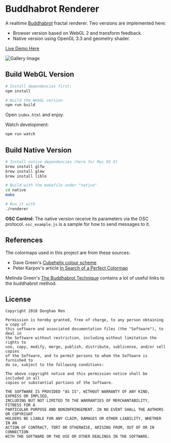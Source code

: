 Buddhabrot Renderer
====

A realtime [Buddhabrot](https://en.wikipedia.org/wiki/Buddhabrot) fractal renderer. Two versions are implemented here:

- Browser version based on WebGL 2 and transform feedback.
- Native version using OpenGL 3.3 and geometry shader.

[Live Demo Here](https://donghaoren.org/buddhabrot/)

![Gallery Image](https://raw.githubusercontent.com/donghaoren/buddhabrot-renderer/master/images/gallery.jpg)

Build WebGL Version
----

```bash
# Install dependencies first:
npm install

# Build the WebGL version
npm run build
```

Open `index.html` and enjoy.

Watch development:

```bash
npm run watch
```

Build Native Version
----

```bash
# Install native dependencies (here for Mac OS X)
brew install glfw
brew install glew
brew install liblo

# Build with the makefile under "native"
cd native
make

# Run it with
./renderer
```

**OSC Control:** The native version receive its parameters via the OSC protocol.
`osc_example.js` is a sample for how to send messages to it.

References
----

The colormaps used in this project are from these sources:

- Dave Green's [Cubehelix colour scheme](http://www.mrao.cam.ac.uk/~dag/CUBEHELIX/)
- Peter Karpov's article [In Search of a Perfect Colormap](http://inversed.ru/Blog_2.htm)

Melinda Green's [The Buddhabrot Technique](http://superliminal.com/fractals/bbrot/bbrot.htm) contains a lot of useful links to the buddhabrot method.

License
----

```
Copyright 2018 Donghao Ren

Permission is hereby granted, free of charge, to any person obtaining a copy of
this software and associated documentation files (the "Software"), to deal in
the Software without restriction, including without limitation the rights to
use, copy, modify, merge, publish, distribute, sublicense, and/or sell copies
of the Software, and to permit persons to whom the Software is furnished to
do so, subject to the following conditions:

The above copyright notice and this permission notice shall be included in all
copies or substantial portions of the Software.

THE SOFTWARE IS PROVIDED "AS IS", WITHOUT WARRANTY OF ANY KIND, EXPRESS OR IMPLIED,
INCLUDING BUT NOT LIMITED TO THE WARRANTIES OF MERCHANTABILITY, FITNESS FOR A
PARTICULAR PURPOSE AND NONINFRINGEMENT. IN NO EVENT SHALL THE AUTHORS OR COPYRIGHT
HOLDERS BE LIABLE FOR ANY CLAIM, DAMAGES OR OTHER LIABILITY, WHETHER IN AN
ACTION OF CONTRACT, TORT OR OTHERWISE, ARISING FROM, OUT OF OR IN CONNECTION
WITH THE SOFTWARE OR THE USE OR OTHER DEALINGS IN THE SOFTWARE.
```
